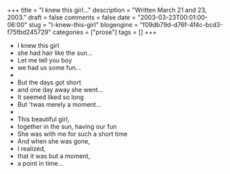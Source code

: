 +++
title = "I knew this girl..."
description = "Written March 21 and 23, 2003."
draft = false
comments = false
date = "2003-03-23T00:01:00-06:00"
slug = "I-knew-this-girl"
blogengine = "f09db79d-d76f-4f4c-bcd3-f75fbd245729"
categories = ["prose"]
tags = []
+++

<ul>
	<li>I knew this girl</li>
	<li>she had hair like the sun...</li>
	<li>Let me tell you boy</li>
	<li>we had us some fun...</li>
	<li>&nbsp;</li>
	<li>But the days got short</li>
	<li>and one day away she went...</li>
	<li>It seemed liked so long</li>
	<li>But &#39;twas merely a moment...</li>
	<li>&nbsp;</li>
	<li>This beautiful girl,</li>
	<li>together in the sun, having our fun</li>
	<li>She was with me for such a short time</li>
	<li>And when she was gone,</li>
	<li>I realized,</li>
	<li>that it was but a moment,</li>
	<li>a point in time...</li>
</ul>

